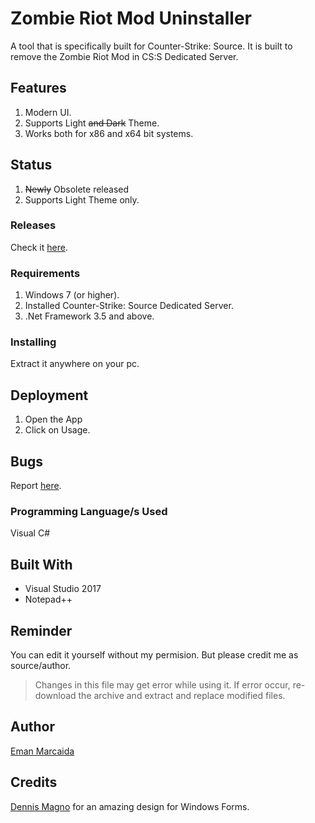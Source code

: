 # Zombie Riot Mod Uninstaller

A tool that is specifically built for Counter-Strike: Source. It is built to remove the Zombie Riot Mod in CS:S Dedicated Server.

## Features

1. Modern UI.
2. Supports Light ~~and Dark~~ Theme.
3. Works both for x86 and x64 bit systems.

## Status

1. ~~Newly~~ Obsolete released
2. Supports Light Theme only.

### Releases

Check it [here](https://github.com/EmanDev/zombie-riot-mod-uninstaller/releases).

### Requirements

1. Windows 7 (or higher).
2. Installed Counter-Strike: Source Dedicated Server.
3. .Net Framework 3.5 and above.

### Installing

Extract it anywhere on your pc.

## Deployment

1. Open the App
2. Click on Usage.

## Bugs

Report [here](https://github.com/EmanDev/zombie-riot-mod-uninstaller/issues).

### Programming Language/s Used

Visual C#

## Built With

* Visual Studio 2017
* Notepad++

## Reminder

You can edit it yourself without my permision. But please credit me as source/author.

> Changes in this file may get error while using it. If error occur, re-download the archive and extract and replace modified files.

## Author
[Eman Marcaida](https://github.com/EmanDev)

## Credits

[Dennis Magno](https://github.com/dennismagno) for an amazing design for Windows Forms.
